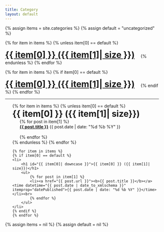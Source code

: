 ```yaml
---
title: Category
layout: default
---
```


<style>
    h1 {
        display: inline;
    }
    ul {
        list-style-type: none;
    }
</style>

<div class="post-list">
<!-- categories.html -->
{% assign items = site.categories %}
{% assign default = "uncategorized" %}

{% for item in items %}
{% unless item[0] == default %}
<h1><a href="#{{ item[0]| downcase }}">{{ item[0] }} ({{ item[1]| size }})</a></h1>&nbsp;&nbsp;&nbsp;&nbsp;
{% endunless %}
{% endfor %}

{% for item in items %}
{% if item[0] == default %}
<h1><a class="post-title" href="#{{ item[0]| downcase }}">{{ item[0] }} ({{ item[1]| size }})</a></h1>&nbsp;&nbsp;&nbsp;&nbsp;
{% endif %}
{% endfor %}


<hr/>

<ul>
    {% for item in items %}
    {% unless item[0] == default %}
    <li>
        <h1 id="{{ item[0]| downcase }}">{{ item[0] }} ({{ item[1]| size}})</h1>
        <ul>  
            {% for post in item[1] %}
            <li><a href="{{ post.url }}"><b>{{ post.title }}</b></a> <time datetime="{{ post.date | date_to_xmlschema }}" itemprop="datePublished">{{ post.date | date: "%d %b %Y" }}</time></li><br>
            {% endfor %}
        </ul>
    </li>
    {% endunless %}
    {% endfor %}

    {% for item in items %}
    {% if item[0] == default %}
    <li>
        <h1 id="{{ item[0]| downcase }}">{{ item[0] }} ({{ item[1]| size}})</h1>
        <ul>  
            {% for post in item[1] %}
            <li><a href="{{ post.url }}"><b>{{ post.title }}</b></a> <time datetime="{{ post.date | date_to_xmlschema }}" itemprop="datePublished">{{ post.date | date: "%d %b %Y" }}</time></li><br>
            {% endfor %}
        </ul>
    </li>
    {% endif %}
    {% endfor %}
</ul>
{% assign items = nil %}
{% assign default = nil %}
</div>